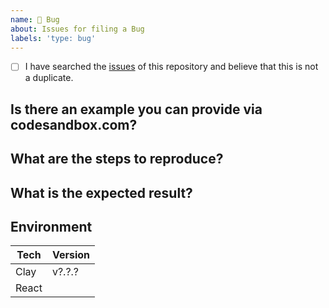 ```yaml
---
name: 🐛 Bug
about: Issues for filing a Bug
labels: 'type: bug'
---
```


<!--

Before making a bug, have you used the issue search functionality?

-->

-   [ ] I have searched the [issues](https://github.com/liferay/clay/issues) of this repository and believe that this is not a duplicate.

## Is there an example you can provide via codesandbox.com?

## What are the steps to reproduce?

## What is the expected result?

## Environment

| Tech  | Version |
| ----- | ------- |
| Clay  | v?.?.?  |
| React |         |
